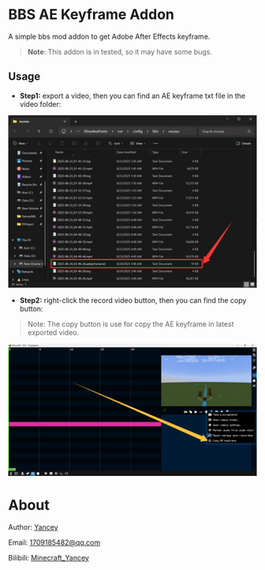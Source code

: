 # BBS AE Keyframe Addon

A simple bbs mod addon to get Adobe After Effects keyframe.

> **Note**: This addon is in tested, so it may have some bugs.

## Usage

- **Step1:** export a video, then you can find an AE keyframe txt file in the video folder:

![img.png](img/ae_keyframe_txt.png)

- **Step2:** right-click the record video button, then you can find the copy button:

> Note: The copy button is use for copy the AE keyframe in latest exported video.

![img.png](img/copy_ae_keyframe.png)

# About

Author: [Yancey](https://github.com/Yancey2023)

Email: 1709185482@qq.com

Bilibili: [Minecraft_Yancey](https://space.bilibili.com/470179011)
